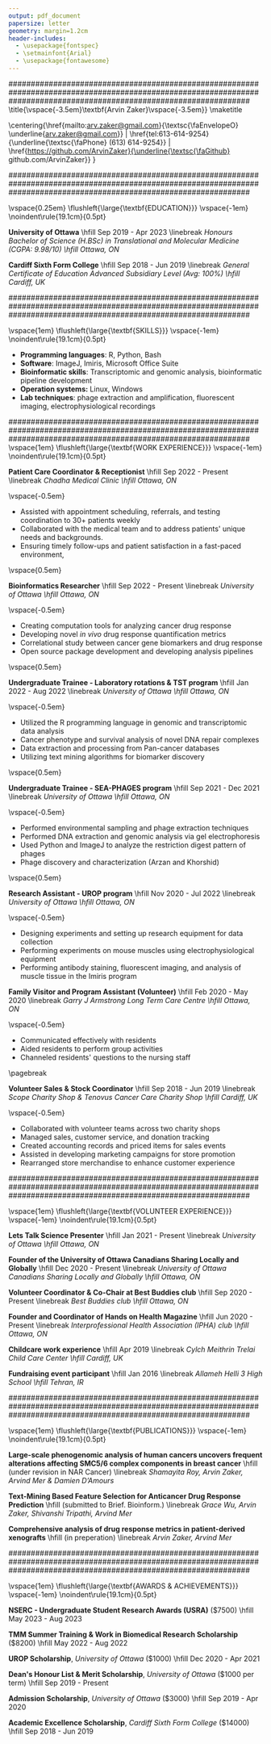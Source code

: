 ```yaml
---
output: pdf_document
papersize: letter
geometry: margin=1.2cm
header-includes:
  - \usepackage{fontspec}
  - \setmainfont{Arial}
  - \usepackage{fontawesome}
---
```


######################################################################################################################################################################
\title{\vspace{-3.5em}\textbf{Arvin Zaker}\vspace{-3.5em}}
\maketitle

\centering{\href{mailto:arv.zaker@gmail.com}{\textsc{\faEnvelopeO} \underline{arv.zaker@gmail.com}} |
\href{tel:613-614-9254}{\underline{\textsc{\faPhone} (613) 614-9254}} |
\href{https://github.com/ArvinZaker}{\underline{\textsc{\faGithub} github.com/ArvinZaker}} 
}

######################################################################################################################################################################

\vspace{0.25em}
\flushleft{\large{\textbf{EDUCATION}}} \vspace{-1em}
\noindent\rule{19.1cm}{0.5pt}

**University of Ottawa** \hfill Sep 2019 - Apr 2023 \linebreak
_Honours Bachelor of Science (H.BSc) in Translational and Molecular Medicine (CGPA: 9.98/10) \hfill Ottawa, ON_

**Cardiff Sixth Form College** \hfill Sep 2018 - Jun 2019 \linebreak
_General Certificate of Education Advanced Subsidiary Level (Avg: 100%) \hfill Cardiff, UK_

######################################################################################################################################################################


\vspace{1em}
\flushleft{\large{\textbf{SKILLS}}} \vspace{-1em}
\noindent\rule{19.1cm}{0.5pt}

+ **Programming languages**: R, Python, Bash
+ **Software**: ImageJ, Imiris, Microsoft Office Suite
+ **Bioinformatic skills**: Transcriptomic and genomic analysis, bioinformatic pipeline development
+ **Operation systems:** Linux, Windows
+ **Lab techniques**: phage extraction and amplification, fluorescent imaging, electrophysiological recordings



######################################################################################################################################################################
\vspace{1em}
\flushleft{\large{\textbf{WORK EXPERIENCE}}} \vspace{-1em}
\noindent\rule{19.1cm}{0.5pt}


**Patient Care Coordinator & Receptionist** \hfill Sep 2022 - Present \linebreak
_Chadha Medical Clinic \hfill Ottawa, ON_

\vspace{-0.5em}

+ Assisted with appointment scheduling, referrals, and testing coordination to 30+ patients weekly
+ Collaborated with the medical team and to address patients' unique needs and backgrounds.
+ Ensuring timely follow-ups and patient satisfaction in a fast-paced environment,


\vspace{0.5em}

**Bioinformatics Researcher** \hfill Sep 2022 - Present \linebreak
_University of Ottawa \hfill Ottawa, ON_ 

\vspace{-0.5em}

+ Creating computation tools for analyzing cancer drug response 
+ Developing novel _in vivo_ drug response quantification metrics
+ Correlational study between cancer gene biomarkers and drug response
+ Open source package development and developing analysis pipelines

\vspace{0.5em}


**Undergraduate Trainee - Laboratory rotations & TST program** \hfill Jan 2022 - Aug 2022 \linebreak
_University of Ottawa \hfill Ottawa, ON_ 


\vspace{-0.5em}

+ Utilized the R programming language in genomic and transcriptomic data analysis
+ Cancer phenotype and survival analysis of novel DNA repair complexes
+ Data extraction and processing from Pan-cancer databases
+ Utilizing text mining algorithms for biomarker discovery


\vspace{0.5em}

**Undergraduate Trainee - SEA-PHAGES program** \hfill Sep 2021 - Dec 2021 \linebreak
_University of Ottawa \hfill Ottawa, ON_


\vspace{-0.5em}

+ Performed environmental sampling and phage extraction techniques
+ Performed DNA extraction and genomic analysis via gel electrophoresis
+ Used Python and ImageJ to analyze the restriction digest pattern of phages
+ Phage discovery and characterization (Arzan and Khorshid)

\vspace{0.5em}

**Research Assistant - UROP program**  \hfill Nov 2020 - Jul 2022 \linebreak     
_University of Ottawa \hfill Ottawa, ON_


\vspace{-0.5em}

+ Designing experiments and setting up research equipment for data collection
+ Performing experiments on mouse muscles using electrophysiological equipment
+ Performing antibody staining, fluorescent imaging, and analysis of muscle tissue in the Imiris program


**Family Visitor and Program Assistant (Volunteer)** \hfill Feb 2020 - May 2020 \linebreak
_Garry J Armstrong Long Term Care Centre \hfill Ottawa, ON_ 


\vspace{-0.5em}

+ Communicated effectively with residents
+ Aided residents to perform group activities
+ Channeled residents' questions to the nursing staff

\pagebreak

**Volunteer Sales & Stock Coordinator** \hfill Sep 2018 - Jun 2019 \linebreak
_Scope Charity Shop & Tenovus Cancer Care Charity Shop
\hfill Cardiff, UK_

\vspace{-0.5em}

+ Collaborated with volunteer teams across two charity shops
+ Managed sales, customer service, and donation tracking
+ Created accounting records and priced items for sales events
+ Assisted in developing marketing campaigns for store promotion
+ Rearranged store merchandise to enhance customer experience


######################################################################################################################################################################

\vspace{1em}
\flushleft{\large{\textbf{VOLUNTEER EXPERIENCE}}} \vspace{-1em}
\noindent\rule{19.1cm}{0.5pt}

**Lets Talk Science Presenter** \hfill Jan 2021 - Present \linebreak
_University of Ottawa \hfill Ottawa, ON_

**Founder of the University of Ottawa Canadians Sharing Locally and Globally** \hfill Dec 2020 - Present \linebreak
_University of Ottawa Canadians Sharing Locally and Globally \hfill Ottawa, ON_

**Volunteer Coordinator & Co-Chair at Best Buddies club** \hfill Sep 2020 - Present \linebreak 
_Best Buddies club \hfill Ottawa, ON_

**Founder and Coordinator of Hands on Health Magazine** \hfill Jun 2020 - Present \linebreak
_Interprofessional Health Association (IPHA) club \hfill Ottawa, ON_

**Childcare work experience** \hfill Apr 2019 \linebreak
_Cylch Meithrin Trelai Child Care Center \hfill Cardiff, UK_


**Fundraising event participant**  \hfill Jan 2016 \linebreak
_Allameh Helli 3 High School \hfill Tehran, IR_


######################################################################################################################################################################

\vspace{1em}
\flushleft{\large{\textbf{PUBLICATIONS}}} \vspace{-1em}
\noindent\rule{19.1cm}{0.5pt}

**Large-scale phenogenomic analysis of human cancers uncovers frequent alterations affecting SMC5/6 complex components in breast cancer** \hfill (under revision in NAR Cancer) \linebreak
_Shamayita Roy, Arvin Zaker, Arvind Mer & Damien D’Amours_ 

**Text-Mining Based Feature Selection for Anticancer Drug Response Prediction** \hfill (submitted to Brief. Bioinform.) \linebreak
_Grace Wu, Arvin Zaker, Shivanshi Tripathi, Arvind Mer_ 

**Comprehensive analysis of drug response metrics in patient-derived xenografts** \hfill (in preperation) \linebreak
_Arvin Zaker, Arvind Mer_ 

######################################################################################################################################################################

\vspace{1em}
\flushleft{\large{\textbf{AWARDS \& ACHIEVEMENTS}}} \vspace{-1em}
\noindent\rule{19.1cm}{0.5pt}

**NSERC - Undergraduate Student Research Awards (USRA)** ($7500) \hfill May 2023 - Aug 2023


**TMM Summer Training & Work in Biomedical Research Scholarship** ($8200) \hfill May 2022 - Aug 2022

**UROP Scholarship**, _University of Ottawa_ ($1000) \hfill Dec 2020 - Apr 2021

**Dean's Honour List \& Merit Scholarship**, _University of Ottawa_ ($1000 per term) \hfill Sep 2019 - Present

**Admission Scholarship**, _University of Ottawa_ ($3000) \hfill Sep 2019 - Apr 2020 

**Academic Excellence Scholarship**, _Cardiff Sixth Form College_ ($14000) \hfill Sep 2018 - Jun 2019


